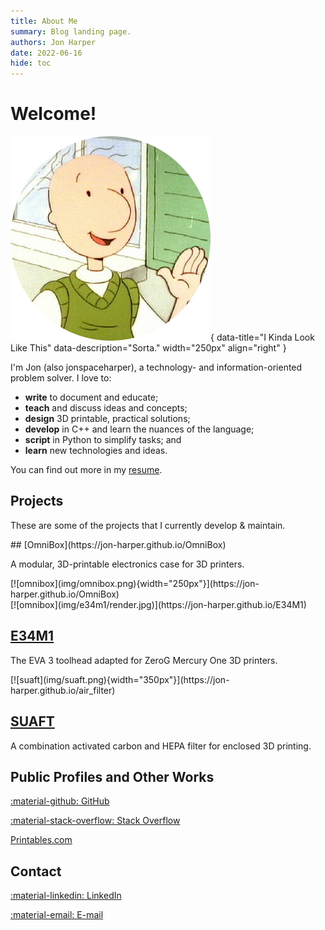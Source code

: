 ```yaml
---
title: About Me
summary: Blog landing page.
authors: Jon Harper
date: 2022-06-16
hide: toc
---
```


# Welcome!

![What I May or May Not Look Like](img/doug.png){ data-title="I Kinda Look Like This" data-description="Sorta." width="250px" align="right" }

I'm Jon (also jonspaceharper), a technology- and information-oriented problem solver. I love to:

- **write** to document and educate;
- **teach** and discuss ideas and concepts;
- **design** 3D printable, practical solutions;
- **develop** in C++ and learn the nuances of the language;
- **script** in Python to simplify tasks; and
- **learn** new technologies and ideas.

You can find out more in my [resume](resume.md).

## Projects

These are some of the projects that I currently develop & maintain.

<div markdown class="jh-grid-container jh-grid-1">
<div markdown class="jh-card jh-grid-container jh-grid-2">
<div markdown class="jh-grid-para">
## [OmniBox](https://jon-harper.github.io/OmniBox)

A modular, 3D-printable electronics case for 3D printers.
</div>
<div markdown class="jh-grid-img">
[![omnibox](img/omnibox.png){width="250px"}](https://jon-harper.github.io/OmniBox)
</div>
</div>
<div markdown class="jh-card jh-grid-container jh-grid-2">
<div markdown class="jh-grid-img">
[![omnibox](img/e34m1/render.jpg)](https://jon-harper.github.io/E34M1)
</div>
<div markdown class="jh-grid-para">

## [E34M1](https://jon-harper.github.io/E34M1)

The EVA 3 toolhead adapted for ZeroG Mercury One 3D printers.
</div>
</div>
<div markdown class="jh-card jh-grid-container jh-grid-2">
<div markdown class="jh-grid-img">
[![suaft](img/suaft.png){width="350px"}](https://jon-harper.github.io/air_filter)
</div>
<div markdown class="jh-grid-para">

## [SUAFT](https://jon-harper.github.io/air_filter)

A combination activated carbon and HEPA filter for enclosed 3D printing.
</div>
</div>
</div>

## Public Profiles and Other Works


<div markdown class="jh-grid-container jh-grid-3 jh-link-grid">

[:material-github: GitHub](https://github.com/jon-harper/)

[:material-stack-overflow: Stack Overflow](https://stackoverflow.com/users/4732082/jonspaceharper)

[Printables.com](https://www.printables.com/social/511131-jonspaceharper/about)

</div>

## Contact

<div markdown class="jh-grid-container jh-grid-3 jh-link-grid">

[:material-linkedin: LinkedIn](https://linkedin.com/in/jonspaceharper)

[:material-email: E-mail](mailto:jonspaceharper@fixme.gmail.com)
</div>